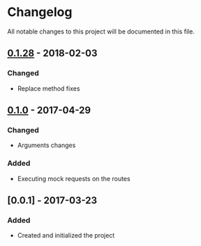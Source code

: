 # Changelog
All notable changes to this project will be documented in this file.

## [0.1.28]  - 2018-02-03
### Changed
  - Replace method fixes


## [0.1.0]  - 2017-04-29
### Changed
  - Arguments changes

### Added
  - Executing mock requests on the routes


## [0.0.1]  - 2017-03-23
### Added
  - Created and initialized the project


  [0.1.28]: https://www.npmjs.com/package/json2server/v/0.1.28
  [0.1.0]: https://www.npmjs.com/package/json2server/v/0.1.0
  [0.0.0]: https://www.npmjs.com/package/json2server/v/0.0.1

